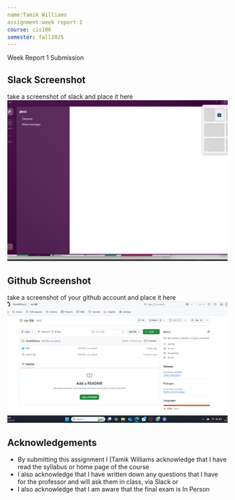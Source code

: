 ```yaml
---
name:Tamik Williams
assignment:week report 1
course: cis106
semester: fall2025
---
```


Week Report 1 Submission

## Slack Screenshot
take a screenshot of slack and place it here
![Slack screenshot](slack.png)

## Github Screenshot
take a screenshot of your github account and place it here
![GitHub Screenshot](github.png)

## Acknowledgements
* By submitting this assignment I [Tamik Williams  acknowledge that I have read the syllabus or home page of the course
* I also acknowledge that I have written down any questions that I have for the professor and will ask them in class, via Slack or 
* I also acknowledge that I am aware that the final exam is In Person

